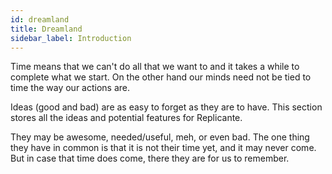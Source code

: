 ```yaml
---
id: dreamland
title: Dreamland
sidebar_label: Introduction
---
```


Time means that we can't do all that we want to and it takes a while to complete what we start.
On the other hand our minds need not be tied to time the way our actions are.

Ideas (good and bad) are as easy to forget as they are to have.
This section stores all the ideas and potential features for Replicante.

They may be awesome, needed/useful, meh, or even bad.
The one thing they have in common is that it is not their time yet, and it may never come.
But in case that time does come, there they are for us to remember.
